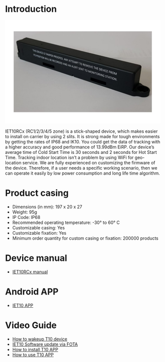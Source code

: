 # Introduction
![Alt](Document/pics/IET10RCx_device.jpeg "IET10RCx")

IET10RCx (RC1/2/3/4/5 zone) is a stick-shaped device, which makes easier to install on carrier by using 2 slits. It is strong made for tough environments by getting the rates of IP68 and IK10. You could get the data of tracking with a higher accuracy and good performance of 13.99dBm EiRP. Our device’s average time of Cold Start Time is 30 seconds and 2 seconds for Hot Start Time. Tracking indoor location isn’t a problem by using WiFi for geo-location service. We are fully experienced on customizing the firmware of the device. Therefore, if a user needs a specific working scenario, then we can operate it easily by low power consumption and long life time algorithm.

# Product casing

- Dimensions (in mm): 197 x 20 x 27
- Weight: 95g
- IP Code: IP68
- Recommended operating temperature: -30° to 60° C
- Customizable casing: Yes
- Customizable fixation: Yes
- Minimum order quantity for custom casing or fixation: 200000 products

# Device manual
 - [IET10RCx manual](Document/Manual/IET10RCx_Specification_V1.5_240214.pdf)

# Android APP
 - [IET10 APP](APP/app-t10-DeepSleep.apk)

# Video Guide
 - [How to wakeup T10 device](https://youtu.be/c4ZIfsw5Sbc)
 - [IET10 Software update via FOTA](https://youtu.be/VrODB4L6qRI)
 - [How to install T10 APP](https://youtu.be/ozPBaetLIXw)
 - [How to use T10 APP](https://youtu.be/4y1o_CUOvuA)